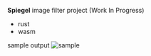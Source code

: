 **Spiegel** image filter project (Work In Progress)

- rust
- wasm

sample output
![sample](https://github.com/shautvast/spiegel-web/blob/main/webclient/output.jpg)
